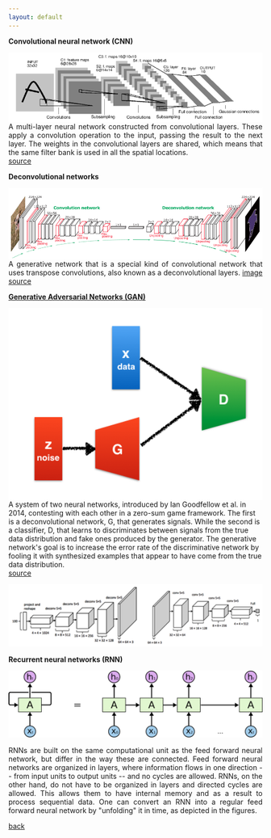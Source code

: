```yaml
---
layout: default
---
```


<strong>Convolutional neural network (CNN)</strong>

<img style="float: right; width: 550px;" src="/assets/img/lenet5.png">

<p align="justify">
A multi-layer neural network constructed from convolutional layers.
These apply a convolution operation to the input, passing the result to the next layer.
The weights in the convolutional layers are shared, which means that the same filter bank is used in all the spatial locations.<br />
<a href="https://en.wikipedia.org/wiki/Convolutional_neural_network"> source </a>
</p>

<strong>Deconvolutional networks</strong>

<img style="float: right; width: 550px;" src="/assets/img/conv_deconv.png">

<p align="justify">
A generative network that is a special kind of convolutional network that uses transpose convolutions, also known as a deconvolutional layers.
<a href="https://arxiv.org/pdf/1505.04366.pdf"> image source </a><br />
</p>

<strong><a href="https://arxiv.org/pdf/1406.2661.pdf"> Generative Adversarial Networks (GAN) </a></strong>
<p align="justify">

<img style="float: right; width: 550px;" src="/assets/img/gan2.png">

A system of two neural networks, introduced by Ian Goodfellow et al. in 2014, contesting with each other in a zero-sum game framework.
The first is a deconvolutional network, G, that generates signals.
While the second is a classifier, D, that learns to discriminates between signals from the true data distribution and fake ones produced by the generator.
The generative network's goal is to increase the error rate of the discriminative network by fooling it with synthesized examples that appear to have come from the true data distribution.<br />
<a href="https://en.wikipedia.org/wiki/Generative_adversarial_network"> source </a>
</p>

<img style="width: 550px;" src="/assets/img/gan1.png">

<strong>Recurrent neural networks (RNN)</strong>

<img style="width: 550px;" src="/assets/img/rnn.png">

<p align="justify">
RNNs are built on the same computational unit as the feed forward neural network, but differ in the way these are connected.
Feed forward neural networks are organized in layers, where information flows in one direction -- from input units to output units -- and no cycles are allowed.
RNNs, on the other hand, do not have to be organized in layers and directed cycles are allowed.
This allows them to have internal memory and as a result to process sequential data.
One can convert an RNN into a regular feed forward neural network by "unfolding" it in time, as depicted in the figures.
</p>

[back](cheat_sheet)
